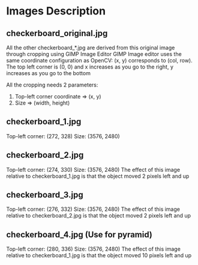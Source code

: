 # Images Description

## checkerboard_original.jpg
All the other checkerboard_*.jpg are derived from this original image through cropping using GIMP Image Editor
GIMP Image editor uses the same coordinate configuration as OpenCV:
(x, y) corresponds to (col, row). The top left corner is (0, 0) and
x increases as you go to the right, y increases as you go to the bottom

All the cropping needs 2 parameters:
1. Top-left corner coordinate => (x, y)
2. Size => (width, height)

## checkerboard_1.jpg
Top-left corner: (272, 328)
Size: (3576, 2480)

## checkerboard_2.jpg
Top-left corner: (274, 330)
Size: (3576, 2480)
The effect of this image relative to checkerboard_1.jpg is that the object
moved 2 pixels left and up

## checkerboard_3.jpg
Top-left corner: (276, 332)
Size: (3576, 2480)
The effect of this image relative to checkerboard_2.jpg is that the object
moved 2 pixels left and up

## checkerboard_4.jpg (Use for pyramid)
Top-left corner: (280, 336)
Size: (3576, 2480)
The effect of this image relative to checkerboard_1.jpg is that the object
moved 10 pixels left and up
